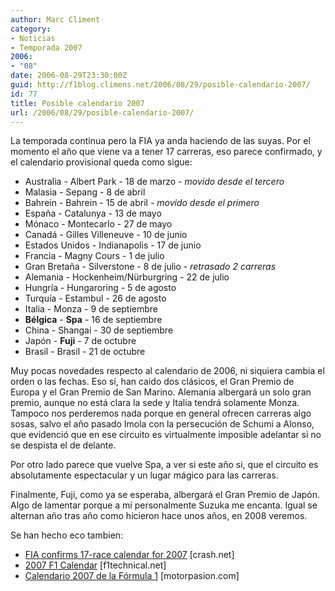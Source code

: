 ```yaml
---
author: Marc Climent
category:
- Noticias
- Temporada 2007
2006:
- "08"
date: 2006-08-29T23:30:00Z
guid: http://f1blog.climens.net/2006/08/29/posible-calendario-2007/
id: 77
title: Posible calendario 2007
url: /2006/08/29/posible-calendario-2007/
---
```


La temporada continua pero la FIA ya anda haciendo de las suyas. Por el momento el año que viene va a tener 17 carreras, eso parece confirmado, y el calendario provisional queda como sigue:

  * Australia - Albert Park - 18 de marzo - _movido desde el tercero_
  * Malasia - Sepang - 8 de abril
  * Bahrein - Bahrein - 15 de abril - _movido desde el primero_
  * España - Catalunya - 13 de mayo
  * Mónaco - Montecarlo - 27 de mayo
  * Canadá - Gilles Villeneuve - 10 de junio
  * Estados Unidos - Indianapolis - 17 de junio
  * Francia - Magny Cours - 1 de julio
  * Gran Bretaña - Silverstone - 8 de julio - _retrasado 2 carreras_
  * Alemania - Hockenheim/Nürburgring - 22 de julio
  * Hungría - Hungaroring - 5 de agosto
  * Turquía - Estambul - 26 de agosto
  * Italia - Monza - 9 de septiembre
  * **Bélgica** - **Spa** - 16 de septiembre
  * China - Shangai - 30 de septiembre
  * Japón - **Fuji** - 7 de octubre
  * Brasil - Brasil - 21 de octubre

Muy pocas novedades respecto al calendario de 2006, ni siquiera cambia el orden o las fechas. Eso sí, han caido dos clásicos, el Gran Premio de Europa y el Gran Premio de San Marino. Alemania albergará un solo gran premio, aunque no está clara la sede y Italia tendrá solamente Monza. Tampoco nos perderemos nada porque en general ofrecen carreras algo sosas, salvo el año pasado Imola con la persecución de Schumi a Alonso, que evidenció que en ese circuito es virtualmente imposible adelantar si no se despista el de delante.
  
Por otro lado parece que vuelve Spa, a ver si este año si, que el circuito es absolutamente espectacular y un lugar mágico para las carreras.

Finalmente, Fuji, como ya se esperaba, albergará el Gran Premio de Japón. Algo de lamentar porque a mí personalmente Suzuka me encanta. Igual se alternan año tras año como hicieron hace unos años, en 2008 veremos.

Se han hecho eco tambien:

  * [FIA confirms 17-race calendar for 2007](http://www.crash.net/news_view.asp?cid=1&id=136404) [crash.net]
  * [2007 F1 Calendar](http://www.f1technical.net/news/3818) [f1technical.net]
  * [Calendario 2007 de la Fórmula 1](http://www.motorpasion.com/archivos/2006/08/29-calendario-2007-de-la-formula.php) [motorpasion.com]